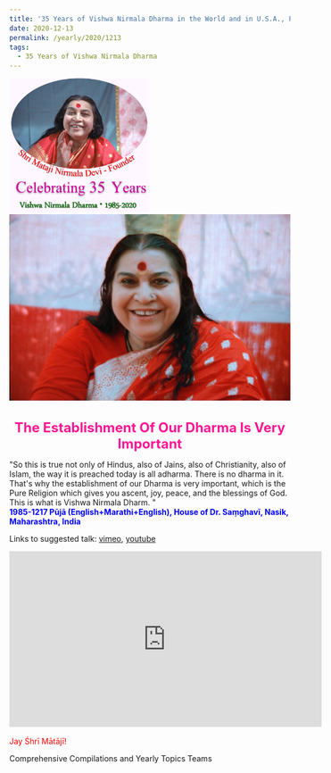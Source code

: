 ```yaml
---
title: '35 Years of Vishwa Nirmala Dharma in the World and in U.S.A., Post 21'
date: 2020-12-13
permalink: /yearly/2020/1213
tags:
  - 35 Years of Vishwa Nirmala Dharma
---
```


<div style="text-align: left"><img src="/images/Celebrating35YearsVishwaNirmalaDharma.png" width="250" /></div>

<div style="text-align: center"><img src="/images/image576.png" /></div>

<br>
<p style="color:DeepPink; text-align:center">
<font size="+2"><b>The Establishment Of Our Dharma Is Very Important</b><br></font>
</p>

<p>
"So this is true not only of Hindus, also of Jains, also of Christianity, also of Islam, the way it is preached today is all adharma. There is no dharma in it.<br>
That's why the establishment of our Dharma is very important, which is the Pure Religion which gives you ascent, joy, peace, and the blessings of God. This is what is Vishwa Nirmala Dharm. "<br>
<font color="blue"><b>1985-1217 Pūjā (English+Marathi+English), House of Dr. Saṃghavī, Nasik, Maharashtra, India</b></font><br>
</p>

Links to suggested talk: <a href="https://vimeo.com/202018057"> vimeo</a>, <a href="https://www.youtube.com/watch?v=edzuSN9oujk"> youtube</a><br>

<iframe width="560" height="315" src="https://www.youtube.com/embed/edzuSN9oujk" frameborder="0" allow="accelerometer; autoplay; clipboard-write; encrypted-media; gyroscope; picture-in-picture" allowfullscreen></iframe><br>

<p style="color:red;">Jay Śhrī Mātājī!</p>

Comprehensive Compilations and Yearly Topics Teams